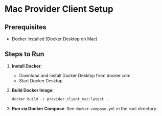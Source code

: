 # Mac Provider Client Setup

## Prerequisites
- Docker installed (Docker Desktop on Mac)

## Steps to Run
1. **Install Docker**:
   - Download and install Docker Desktop from docker.com
   - Start Docker Desktop

2. **Build Docker Image**:
   ```bash
   docker build -t provider_client_mac:latest .
   ```

3. **Run via Docker Compose**:
   See `docker-compose.yml` in the root directory. 